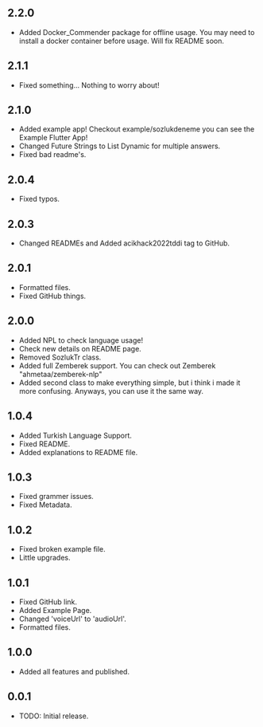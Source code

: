 ## 2.2.0
* Added Docker_Commender package for offline usage. You may need to install a docker container before usage. Will fix README soon.

## 2.1.1
* Fixed something... Nothing to worry about!

## 2.1.0
* Added example app! Checkout example/sozlukdeneme you can see the Example Flutter App!
* Changed Future Strings to List Dynamic for multiple answers. 
* Fixed bad readme's.

## 2.0.4
* Fixed typos. 

## 2.0.3
* Changed READMEs and Added acikhack2022tddi tag to GitHub.

## 2.0.1
* Formatted files.
* Fixed GitHub things.

## 2.0.0
* Added NPL to check language usage!
* Check new details on README page.
* Removed SozlukTr class.
* Added full Zemberek support. You can check out Zemberek "ahmetaa/zemberek-nlp"
* Added second class to make everything simple, but i think i made it more confusing. Anyways, you can use it the same way.

## 1.0.4
* Added Turkish Language Support.
* Fixed README.
* Added explanations to README file.

## 1.0.3
* Fixed grammer issues.
* Fixed Metadata.

## 1.0.2
* Fixed broken example file.
* Little upgrades.

## 1.0.1
* Fixed GitHub link.
* Added Example Page.
* Changed 'voiceUrl' to 'audioUrl'.
* Formatted files.

## 1.0.0
* Added all features and published.

## 0.0.1

* TODO: Initial release.
